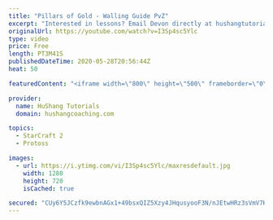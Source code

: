 ```yaml
---
title: "Pillars of Gold - Walling Guide PvZ"
excerpt: "Interested in lessons? Email Devon directly at hushangtutorials@outlook.com ------------------------------------------------------------------------------------------------------- Want to support HuShang Tutorials directly? Patreon is a website where you can contribute a monthly donation that will help"
originalUrl: https://youtube.com/watch?v=I3Sp4sc5Ylc
type: video
price: Free
length: PT3M41S
publishedDateTime: 2020-05-28T20:56:44Z
heat: 50

featuredContent: "<iframe width=\"800\" height=\"500\" frameborder=\"0\" src=\"https://www.youtube.com/embed/I3Sp4sc5Ylc\" allow=\"accelerometer; autoplay; encrypted-media; gyroscope; picture-in-picture\" allowfullscreen></iframe>"

provider:
  name: HuShang Tutorials
  domain: hushangcoaching.com

topics:
  - StarCraft 2
  - Protoss

images:
  - url: https://i.ytimg.com/vi/I3Sp4sc5Ylc/maxresdefault.jpg
    width: 1280
    height: 720
    isCached: true

secured: "CUy6Y5JCzfk9ewbnAGx1+49bsxQIZ5Xzy4JHqusyooF3N/nJEtwHRz3sVmV7KvSEUqQmE4jJk+QUso5Uk9wfDVpWg0ofNdTwN+r7iavbR5ZVJrUN2W6KC2w8GMJYIAUU0GoCo+nklMzOvJwIO0Y0I7lhMIb7zRLZJTH4tR+MZaPMH4JneWY6oo1qF2y8PTZzX/UnQbaID8DqU1+34zI1Yq5ZFBpVbDrc0EM2ZXX47NVLHgKyUhMbWnTs8hhH9GOqDjLpDuDOWjNzJ8pNfZL+YW+Yy96V3iQp0wSKB5gXLNi09nM8SMLtxdI2M2JgDb5D3RY9gXCupbw1R3QQ71jf1izY1Ih1RKMEdT7IdP5BV3GfcRy9H78OoiJMzOtv4z2Vlm/AgncOEyvdngMi10iloZ4k8MM60x1i/RPC60Pce+U=;5FPp8M9ET6RZ/WbOhG91Kg=="
---
```


